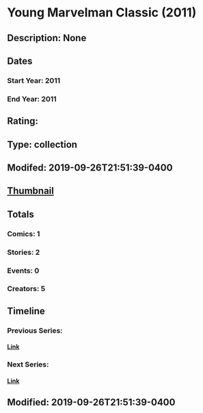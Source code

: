 # Young Marvelman Classic (2011)
## Description: None
## Dates
### Start Year: 2011
### End Year: 2011
## Rating: 
## Type: collection
## Modifed: 2019-09-26T21:51:39-0400
## [Thumbnail](http://i.annihil.us/u/prod/marvel/i/mg/b/40/image_not_available.jpg)
## Totals
### Comics: 1
### Stories: 2
### Events: 0
### Creators: 5
## Timeline
### Previous Series: 
#### [Link]()
### Next Series: 
#### [Link]()
## Modified: 2019-09-26T21:51:39-0400